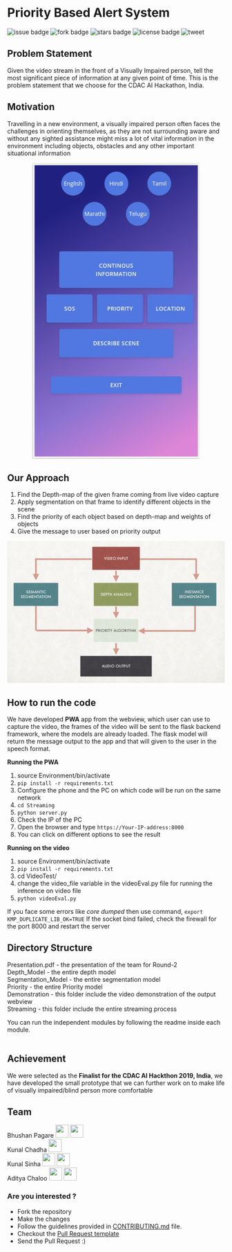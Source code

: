 # Priority Based Alert System

![issue badge](https://img.shields.io/github/issues/pict-eXploreAI/Priority-Based-Alert-System)
![fork badge](https://img.shields.io/github/forks/pict-eXploreAI/Priority-Based-Alert-System)
![stars badge](https://img.shields.io/github/stars/pict-eXploreAI/Priority-Based-Alert-System)
![license badge](https://img.shields.io/github/license/pict-eXploreAI/Priority-Based-Alert-System)
![tweet](https://img.shields.io/twitter/url?url=https%3A%2F%2Fgithub.com%2Fpict-eXploreAI%2FPriority-Based-Alert-System
)

## Problem Statement
Given the video stream in the front of a Visually Impaired person, tell the most significant piece of
information at any given point of time.
This is the problem statement that we choose for the CDAC AI Hackathon, India.

## Motivation
Travelling in a new environment, a visually impaired person often faces the challenges in orienting themselves, as
they are not surrounding aware and without any sighted assistance might miss a lot of vital information in the
environment including objects, obstacles and any other important situational information

<p align="center">
  <img src="Demonstration/app.png"/>
</p>

## Our Approach
1. Find the Depth-map of the given frame coming from live video capture
2. Apply segmentation on that frame to identify different objects in the scene
3. Find the priority of each object based on depth-map and weights of objects
4. Give the message to user based on priority output

<p align="center">
  <img src="Demonstration/flow-diagram.png"/>
</p>

## How to run the code
We have developed **PWA** app from the webview, which user can use to capture the video, the frames of the video
will be sent to the flask backend framework, where the models are already loaded. The flask model will return the
message output to the app and that will given to the user in the speech format.

**Running the PWA**
1. source Environment/bin/activate
2. `pip install -r requirements.txt`
3. Configure the phone and the PC on which code will be run on the same network
4. `cd Streaming`
5. `python server.py`
6. Check the IP of the PC
7. Open the browser and type `https://Your-IP-address:8000`
8. You can click on different options to see the result

**Running on the video**
1. source Environment/bin/activate
2. `pip install -r requirements.txt`
3. cd VideoTest/
4. change the video_file variable in the videoEval.py file for running the inference on video file
5. `python videoEval.py`

If you face some errors like *core dumped* then use command, `export KMP_DUPLICATE_LIB_OK=TRUE`
If the socket bind failed, check the firewall for the port 8000 and restart the server

## Directory Structure
Presentation.pdf - the presentation of the team for Round-2<br/>
Depth_Model - the entire depth model<br/>
Segmentation_Model - the entire segmentation model<br/>
Priority - the entire Priority model<br/>
Demonstration - this folder include the video demonstration of the output webview<br/>
Streaming - this folder include the entire streaming process<br/>

You can run the independent modules by following the readme inside each module.<br/><br/>

## Achievement
We were selected as the **Finalist for the CDAC AI Hackthon 2019, India**, we have developed the small prototype
that we can further work on to make life of visually impaired/blind person more comfortable

## Team
Bhushan Pagare <a href="https://github.com/bpagare6"><img src="https://cdn1.iconfinder.com/data/icons/social-media-vol-1-1/24/_github-512.png" width=30 height=30/></a> <a href="https://www.linkedin.com/in/bhushanpagare/"><img src="https://icon-library.net/images/linkedin-icon-eps/linkedin-icon-eps-29.jpg" width=30 height=30/></a><br/>
Kunal Chadha <a href="https://github.com/ks2334"><img src="https://cdn1.iconfinder.com/data/icons/social-media-vol-1-1/24/_github-512.png" width=30 height=30/></a><br/>
Kunal Sinha <a href="https://github.com/kunalsinha9"><img src="https://cdn1.iconfinder.com/data/icons/social-media-vol-1-1/24/_github-512.png" width=30 height=30/></a> <a href="https://www.linkedin.com/in/kunal-sinha-287351167/"><img src="https://icon-library.net/images/linkedin-icon-eps/linkedin-icon-eps-29.jpg" width=30 height=30/></a><br/>
Aditya Chaloo <a href="https://github.com/adichaloo"><img src="https://cdn1.iconfinder.com/data/icons/social-media-vol-1-1/24/_github-512.png" width=30 height=30/></a> <a href="https://www.linkedin.com/in/aditya-chaloo-0b2952156/"><img src="https://icon-library.net/images/linkedin-icon-eps/linkedin-icon-eps-29.jpg" width=30 height=30/></a><br/>

### Are you interested ?
- Fork the repository
- Make the changes
- Follow the guidelines provided in [CONTRIBUTING.md](CONTRIBUTING.md) file.
- Checkout the [Pull Request template](https://github.com/pict-eXploreAI/Priority-Based-Alert-System/blob/master/.github/PULL_REQUEST_TEMPLATE.md)
- Send the Pull Request :)
